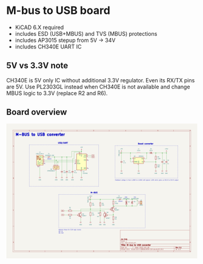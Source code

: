 # M-bus to USB board
* KiCAD 6.X required 
* includes ESD (USB+MBUS) and TVS (MBUS) protections
* includes AP3015 stepup from 5V -> 34V
* includes CH340E UART IC

## 5V vs 3.3V note 
CH340E is 5V only IC without additional 3.3V regulator. Even its RX/TX pins are 5V.
Use PL2303GL instead when CH340E is not available and change MBUS logic to 3.3V (replace R2 and R6).

## Board overview
![Schematic](images/schematic.jpg)